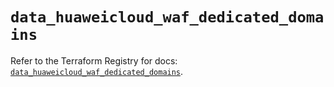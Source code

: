 # `data_huaweicloud_waf_dedicated_domains`

Refer to the Terraform Registry for docs: [`data_huaweicloud_waf_dedicated_domains`](https://registry.terraform.io/providers/huaweicloud/huaweicloud/1.71.1/docs/data-sources/waf_dedicated_domains).
